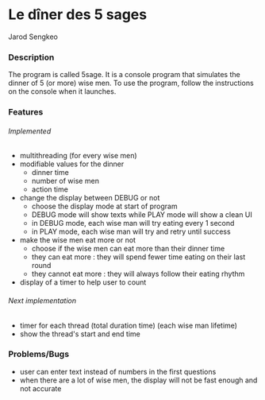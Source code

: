 # Le dîner des 5 sages
Jarod Sengkeo

### Description
The program is called 5sage. It is a console program that simulates the dinner of 5 (or more) wise men.
To use the program, follow the instructions on the console when it launches.

### Features
###### Implemented
- multithreading (for every wise men)
- modifiable values for the dinner
	- dinner time
	- number of wise men
	- action time
- change the display between DEBUG or not
	- choose the display mode at start of program
	- DEBUG mode will show texts while PLAY mode will show a clean UI
	- in DEBUG mode, each wise man will try eating every 1 second
	- in PLAY mode, each wise man will try and retry until success
- make the wise men eat more or not
	- choose if the wise men can eat more than their dinner time
	- they can eat more : they will spend fewer time eating on their last round
	- they cannot eat more : they will always follow their eating rhythm
- display of a timer to help user to count

###### Next implementation
- timer for each thread (total duration time) (each wise man lifetime)
- show the thread's start and end time

### Problems/Bugs
- user can enter text instead of numbers in the first questions
- when there are a lot of wise men, the display will not be fast enough and not accurate
